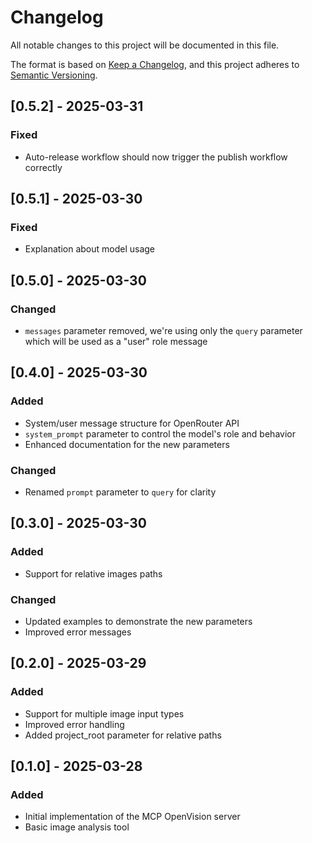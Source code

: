 # Changelog

All notable changes to this project will be documented in this file.

The format is based on [Keep a Changelog](https://keepachangelog.com/en/1.0.0/),
and this project adheres to [Semantic Versioning](https://semver.org/spec/v2.0.0.html).

## [0.5.2] - 2025-03-31

### Fixed

- Auto-release workflow should now trigger the publish workflow correctly

## [0.5.1] - 2025-03-30

### Fixed

- Explanation about model usage

## [0.5.0] - 2025-03-30

### Changed

- `messages` parameter removed, we're using only the `query` parameter which will be used as a "user" role message

## [0.4.0] - 2025-03-30

### Added

- System/user message structure for OpenRouter API
- `system_prompt` parameter to control the model's role and behavior
- Enhanced documentation for the new parameters

### Changed

- Renamed `prompt` parameter to `query` for clarity

## [0.3.0] - 2025-03-30

### Added

- Support for relative images paths

### Changed

- Updated examples to demonstrate the new parameters
- Improved error messages

## [0.2.0] - 2025-03-29

### Added

- Support for multiple image input types
- Improved error handling
- Added project_root parameter for relative paths

## [0.1.0] - 2025-03-28

### Added

- Initial implementation of the MCP OpenVision server
- Basic image analysis tool
